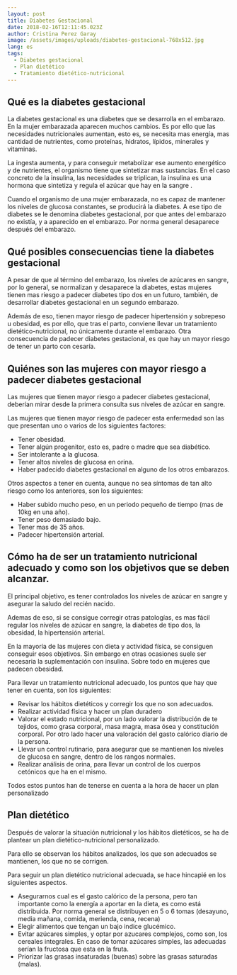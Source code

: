 ```yaml
---
layout: post
title: Diabetes Gestacional
date: 2018-02-16T12:11:45.023Z
author: Cristina Perez Garay
image: /assets/images/uploads/diabetes-gestacional-768x512.jpg
lang: es
tags:
  - Diabetes gestacional
  - Plan dietético
  - Tratamiento dietético-nutricional
---
```


## Qué es la diabetes gestacional

La diabetes gestacional es una diabetes que se desarrolla en el embarazo. En la mujer embarazada aparecen muchos cambios. Es por ello que las necesidades nutricionales aumentan, esto es, se necesita mas energía, mas cantidad de nutrientes, como proteínas, hidratos, lípidos, minerales y vitaminas.

La ingesta aumenta, y para conseguir metabolizar ese aumento energético y de nutrientes, el organismo tiene que sintetizar mas sustancias. En el caso concreto de la insulina, las necesidades se triplican, la insulina es una hormona que sintetiza y regula el azúcar que hay en la sangre .

Cuando el organismo de una mujer embarazada, no es capaz de mantener los niveles de glucosa constantes, se producirá la diabetes. A ese tipo de diabetes se le denomina diabetes gestacional, por que antes del embarazo no existía, y a aparecido en el embarazo. Por norma general desaparece después del embarazo.

## Qué posibles consecuencias tiene la diabetes gestacional

A pesar de que al término del embarazo, los niveles de azúcares en sangre, por lo general, se normalizan y desaparece la diabetes, estas mujeres tienen mas riesgo a padecer diabetes tipo dos en un futuro, también, de desarrollar diabetes gestacional en un segundo embarazo.

Además de eso, tienen mayor riesgo de padecer hipertensión y sobrepeso u obesidad, es por ello, que tras el parto, conviene llevar un tratamiento dietético-nutricional, no únicamente durante el embarazo. Otra consecuencia de padecer diabetes gestacional, es que hay un mayor riesgo de tener un parto con cesaría.

## Quiénes son las mujeres con mayor riesgo a padecer diabetes gestacional

Las mujeres que tienen mayor riesgo a padecer diabetes gestacional, deberían mirar desde la primera consulta sus niveles de azúcar en sangre.

Las mujeres que tienen mayor riesgo de padecer esta enfermedad son las que presentan uno o varios de los siguientes factores:

* Tener obesidad.
* Tener algún progenitor, esto es, padre o madre que sea diabético.
* Ser intolerante a la glucosa.
* Tener altos niveles de glucosa en orina.
* Haber padecido diabetes gestacional en alguno de los otros embarazos.

Otros aspectos a tener en cuenta, aunque no sea síntomas de tan alto riesgo como los anteriores, son los siguientes:

* Haber subido mucho peso, en un periodo pequeño de tiempo (mas de 10kg en una año).
* Tener peso demasiado bajo.
* Tener mas de 35 años.
* Padecer hipertensión arterial.

## Cómo ha de ser un tratamiento nutricional adecuado y como son los objetivos que se deben alcanzar.

El principal objetivo, es tener controlados los niveles de azúcar en sangre y asegurar la saludo del recién nacido.

Ademas de eso, si se consigue corregir otras patologías, es mas fácil regular los niveles de azúcar en sangre, la diabetes de tipo dos, la obesidad, la hipertensión arterial.

En la mayoría de las mujeres con dieta y actividad física, se consiguen conseguir esos objetivos. Sin embargo en otras ocasiones suele ser necesaria la suplementación con insulina. Sobre todo en mujeres que padecen obesidad.

Para llevar un tratamiento nutricional adecuado, los puntos que hay que tener en cuenta, son los siguientes:

* Revisar los hábitos dietéticos y corregir los que no son adecuados.
* Realizar actividad física y hacer un plan duradero
* Valorar el estado nutricional, por un lado valorar la distribución de te tejidos, como grasa corporal, masa magra, masa ósea y constitución corporal.  Por otro lado hacer una valoración del gasto calórico diario de la persona.
* Llevar un control rutinario, para asegurar que se mantienen los niveles de glucosa en sangre, dentro de los rangos normales.
* Realizar análisis de orina, para llevar un control de los cuerpos cetónicos que ha en el mismo.

Todos estos puntos han de tenerse en cuenta a la hora de hacer un plan personalizado

## Plan dietético

Después de valorar la situación nutricional y los hábitos dietéticos, se ha de plantear un plan dietético-nutricional personalizado.

Para ello se observan los hábitos analizados, los que son adecuados se mantienen, los que no se corrigen.

Para seguir un plan dietético nutricional adecuada, se hace hincapié en los siguientes aspectos.

* Asegurarnos cual es el gasto calórico de la persona, pero tan importante como la energía a aportar en la dieta, es como está distribuida. Por norma general se distribuyen en 5 o 6 tomas (desayuno, media mañana, comida, merienda, cena, recena)
* Elegir alimentos que tengan un bajo indice glucémico.
* Evitar azúcares simples, y optar por azucares complejos, como son, los cereales integrales. En caso de tomar azúcares simples, las adecuadas serían la fructosa que esta en la fruta.
* Priorizar las grasas insaturadas (buenas) sobre las grasas saturadas (malas).
